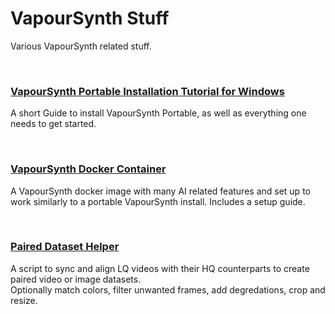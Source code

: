 # VapourSynth Stuff
Various VapourSynth related stuff.  

<br />

### [VapourSynth Portable Installation Tutorial for Windows](/docs/vapoursynth-portable-setup-tutorial.md)
A short Guide to install VapourSynth Portable, as well as everything one needs to get started.

<br />

### [VapourSynth Docker Container](/docker)
A VapourSynth docker image with many AI related features and set up to work similarly to a portable VapourSynth install. Includes a setup guide.

<br />

### [Paired Dataset Helper](/paired%20dataset%20helper)
A script to sync and align LQ videos with their HQ counterparts to create paired video or image datasets.  
Optionally match colors, filter unwanted frames, add degredations, crop and resize.

<br />
